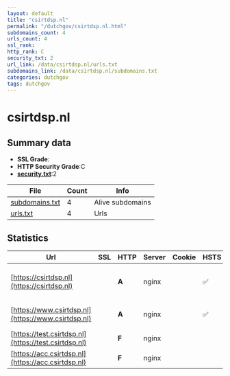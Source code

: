 ```yaml
---
layout: default
title: "csirtdsp.nl"
permalink: "/dutchgov/csirtdsp.nl.html"
subdomains_count: 4
urls_count: 4
ssl_rank: 
http_rank: C
security_txt: 2
url_link: /data/csirtdsp.nl/urls.txt
subdomains_link: /data/csirtdsp.nl/subdomains.txt
categories: dutchgov
tags: dutchgov
---
```



# csirtdsp.nl
## Summary data


 - **SSL Grade**:
 - **HTTP Security Grade**:C
 - **[security.txt](https://www.digitaleoverheid.nl/nieuws/standaard-security-txt-nu-verplicht-voor-overheid/)**:2


| File       | Count | Info |
|------------|-------|------|
|[subdomains.txt](/DutchGovScope/data/csirtdsp.nl/subdomains.txt)|4|Alive subdomains|
|[urls.txt](/DutchGovScope/data/csirtdsp.nl/urls.txt)|4|Urls|


## Statistics


| Url | SSL | HTTP | Server | Cookie | HSTS | CORS | CTO | CSP | XFO | XXP | RP |FP| Tech |Title |
|--------|-------|-------|------|------|------|------|------|------|------|------|------|------|------|------|
|[https://csirtdsp.nl](https://csirtdsp.nl)| | **A**|nginx| |:white_check_mark: | | | | :white_check_mark: | :white_check_mark: | :white_check_mark: | |Drupal:9 HSTS Nginx PHP|Home | CSIRT DSP|
|[https://www.csirtdsp.nl](https://www.csirtdsp.nl)| | **A**|nginx| |:white_check_mark: | | | | :white_check_mark: | :white_check_mark: | :white_check_mark: | |Nginx|301 Moved Perman...|
|[https://test.csirtdsp.nl](https://test.csirtdsp.nl)| | **F**|nginx| | | | | | | | :white_check_mark: | |Nginx|403 Forbidden|
|[https://acc.csirtdsp.nl](https://acc.csirtdsp.nl)| | **F**|nginx| | | | | | | | :white_check_mark: | |Nginx|403 Forbidden|


